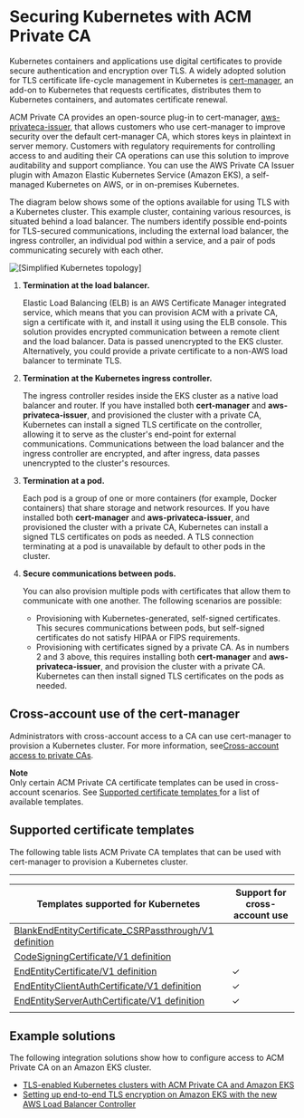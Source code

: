 # Securing Kubernetes with ACM Private CA<a name="PcaKubernetes"></a>

Kubernetes containers and applications use digital certificates to provide secure authentication and encryption over TLS\. A widely adopted solution for TLS certificate life\-cycle management in Kubernetes is [cert\-manager](https://cert-manager.io/docs/), an add\-on to Kubernetes that requests certificates, distributes them to Kubernetes containers, and automates certificate renewal\. 

ACM Private CA provides an open\-source plug\-in to cert\-manager, [aws\-privateca\-issuer](https://github.com/cert-manager/aws-privateca-issuer), that allows customers who use cert\-manager to improve security over the default cert\-manager CA, which stores keys in plaintext in server memory\. Customers with regulatory requirements for controlling access to and auditing their CA operations can use this solution to improve auditability and support compliance\. You can use the AWS Private CA Issuer plugin with Amazon Elastic Kubernetes Service \(Amazon EKS\), a self\-managed Kubernetes on AWS, or in on\-premises Kubernetes\. 

The diagram below shows some of the options available for using TLS with a Kubernetes cluster\. This example cluster, containing various resources, is situated behind a load balancer\. The numbers identify possible end\-points for TLS\-secured communications, including the external load balancer, the ingress controller, an individual pod within a service, and a pair of pods communicating securely with each other\.



![\[Simplified Kubernetes topology\]](http://docs.aws.amazon.com/acm-pca/latest/userguide/images/kubernetes-pca.png)

1. **Termination at the load balancer\.**

   Elastic Load Balancing \(ELB\) is an AWS Certificate Manager integrated service, which means that you can provision ACM with a private CA, sign a certificate with it, and install it using using the ELB console\. This solution provides encrypted communication between a remote client and the load balancer\. Data is passed unencrypted to the EKS cluster\. Alternatively, you could provide a private certificate to a non\-AWS load balancer to terminate TLS\.

1. **Termination at the Kubernetes ingress controller\.**

   The ingress controller resides inside the EKS cluster as a native load balancer and router\. If you have installed both **cert\-manager** and **aws\-privateca\-issuer**, and provisioned the cluster with a private CA, Kubernetes can install a signed TLS certificate on the controller, allowing it to serve as the cluster's end\-point for external communications\. Communications between the load balancer and the ingress controller are encrypted, and after ingress, data passes unencrypted to the cluster's resources\.

1. **Termination at a pod\.**

   Each pod is a group of one or more containers \(for example, Docker containers\) that share storage and network resources\. If you have installed both **cert\-manager** and **aws\-privateca\-issuer**, and provisioned the cluster with a private CA, Kubernetes can install a signed TLS certificates on pods as needed\. A TLS connection terminating at a pod is unavailable by default to other pods in the cluster\.

1. **Secure communications between pods\.** 

   You can also provision multiple pods with certificates that allow them to communicate with one another\. The following scenarios are possible:
   + Provisioning with Kubernetes\-generated, self\-signed certificates\. This secures communications between pods, but self\-signed certificates do not satisfy HIPAA or FIPS requirements\.
   + Provisioning with certificates signed by a private CA\. As in numbers 2 and 3 above, this requires installing both **cert\-manager** and **aws\-privateca\-issuer**, and provision the cluster with a private CA\. Kubernetes can then install signed TLS certificates on the pods as needed\. 

## Cross\-account use of the cert\-manager<a name="kubernetes-cross-account"></a>

Administrators with cross\-account access to a CA can use cert\-manager to provision a Kubernetes cluster\. For more information, see[Cross\-account access to private CAs](pca-resource-sharing.md)\. 

**Note**  
Only certain ACM Private CA certificate templates can be used in cross\-account scenarios\. See [Supported certificate templates ](#kubernetes-templates) for a list of available templates\.

## Supported certificate templates<a name="kubernetes-templates"></a>

The following table lists ACM Private CA templates that can be used with cert\-manager to provision a Kubernetes cluster\.


****  

| Templates supported for Kubernetes | Support for cross\-account use | 
| --- | --- | 
| [BlankEndEntityCertificate\_CSRPassthrough/V1 definition](UsingTemplates.md#BlankEndEntityCertificate_CSRPassthrough) |  | 
| [CodeSigningCertificate/V1 definition](UsingTemplates.md#CodeSigningCertificate-V1) |  | 
| [EndEntityCertificate/V1 definition](UsingTemplates.md#EndEntityCertificate-V1) | ✓ | 
| [EndEntityClientAuthCertificate/V1 definition](UsingTemplates.md#EndEntityClientAuthCertificate-V1) | ✓ | 
| [EndEntityServerAuthCertificate/V1 definition](UsingTemplates.md#EndEntityServerAuthCertificate-V1) | ✓ | 
| [](UsingTemplates.md#OCSPSigningCertificate-V1) |  | 

## Example solutions<a name="example-solutions"></a>

The following integration solutions show how to configure access to ACM Private CA on an Amazon EKS cluster\.
+ [TLS\-enabled Kubernetes clusters with ACM Private CA and Amazon EKS](https://go.aws/3ifFNEJ)
+ [Setting up end\-to\-end TLS encryption on Amazon EKS with the new AWS Load Balancer Controller](https://aws.amazon.com/blogs/containers/setting-up-end-to-end-tls-encryption-on-amazon-eks-with-the-new-aws-load-balancer-controller/)